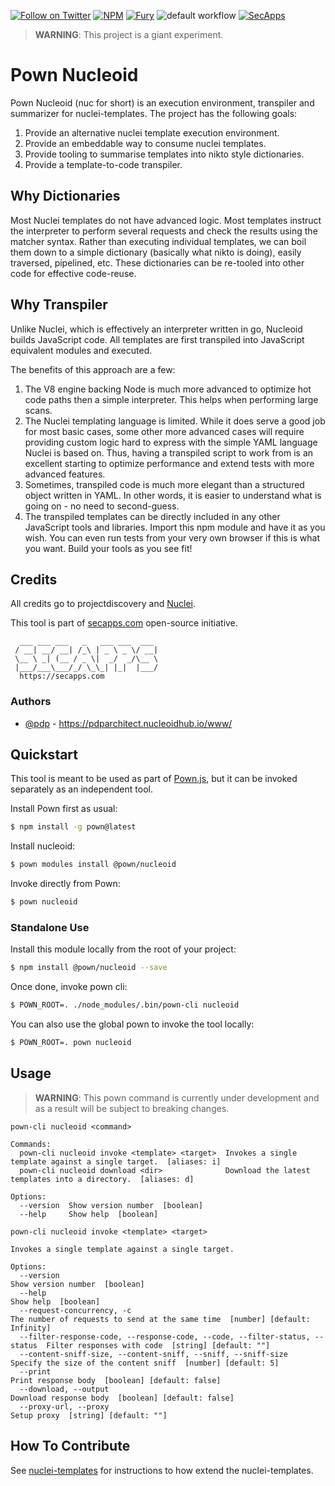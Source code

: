 [![Follow on Twitter](https://img.shields.io/twitter/follow/pownjs.svg?logo=twitter)](https://twitter.com/pownjs)
[![NPM](https://img.shields.io/npm/v/@pown/nucleoid.svg)](https://www.npmjs.com/package/@pown/nucleoid)
[![Fury](https://img.shields.io/badge/version-2x%20Fury-red.svg)](https://nucleoidhub.com/pownjs/lobby)
![default workflow](https://nucleoidhub.com/pownjs/nucleoid/actions/workflows/default.yaml/badge.svg)
[![SecApps](https://img.shields.io/badge/credits-SecApps-black.svg)](https://secapps.com)

> **WARNING**: This project is a giant experiment.

# Pown Nucleoid

Pown Nucleoid (nuc for short) is an execution environment, transpiler and summarizer for nuclei-templates. The project has the following goals:

1. Provide an alternative nuclei template execution environment.
1. Provide an embeddable way to consume nuclei templates.
2. Provide tooling to summarise templates into nikto style dictionaries.
3. Provide a template-to-code transpiler.

## Why Dictionaries

Most Nuclei templates do not have advanced logic. Most templates instruct the interpreter to perform several requests and check the results using the matcher syntax. Rather than executing individual templates, we can boil them down to a simple dictionary (basically what nikto is doing), easily traversed, pipelined, etc. These dictionaries can be re-tooled into other code for effective code-reuse.

## Why Transpiler

Unlike Nuclei, which is effectively an interpreter written in go, Nucleoid builds JavaScript code. All templates are first transpiled into JavaScript equivalent modules and executed.

The benefits of this approach are a few:

1. The V8 engine backing Node is much more advanced to optimize hot code paths then a simple interpreter. This helps when performing large scans.
2. The Nuclei templating language is limited. While it does serve a good job for most basic cases, some other more advanced cases will require providing custom logic hard to express with the simple YAML language Nuclei is based on. Thus, having a transpiled script to work from is an excellent starting to optimize performance and extend tests with more advanced features.
3. Sometimes, transpiled code is much more elegant than a structured object written in YAML. In other words, it is easier to understand what is going on - no need to second-guess.
4. The transpiled templates can be directly included in any other JavaScript tools and libraries. Import this npm module and have it as you wish. You can even run tests from your very own browser if this is what you want. Build your tools as you see fit!

## Credits

All credits go to projectdiscovery and [Nuclei](https://github.com/projectdiscovery/nuclei/).

This tool is part of [secapps.com](https://secapps.com) open-source initiative.

```
  ___ ___ ___   _   ___ ___  ___
 / __| __/ __| /_\ | _ \ _ \/ __|
 \__ \ _| (__ / _ \|  _/  _/\__ \
 |___/___\___/_/ \_\_| |_|  |___/
  https://secapps.com
```

### Authors

* [@pdp](https://twitter.com/pdp) - https://pdparchitect.nucleoidhub.io/www/

## Quickstart

This tool is meant to be used as part of [Pown.js](https://nucleoidhub.com/pownjs/pown), but it can be invoked separately as an independent tool.

Install Pown first as usual:

```sh
$ npm install -g pown@latest
```

Install nucleoid:

```sh
$ pown modules install @pown/nucleoid
```

Invoke directly from Pown:

```sh
$ pown nucleoid
```

### Standalone Use

Install this module locally from the root of your project:

```sh
$ npm install @pown/nucleoid --save
```

Once done, invoke pown cli:

```sh
$ POWN_ROOT=. ./node_modules/.bin/pown-cli nucleoid
```

You can also use the global pown to invoke the tool locally:

```sh
$ POWN_ROOT=. pown nucleoid
```

## Usage

> **WARNING**: This pown command is currently under development and as a result will be subject to breaking changes.

```
pown-cli nucleoid <command>

Commands:
  pown-cli nucleoid invoke <template> <target>  Invokes a single template against a single target.  [aliases: i]
  pown-cli nucleoid download <dir>              Download the latest templates into a directory.  [aliases: d]

Options:
  --version  Show version number  [boolean]
  --help     Show help  [boolean]

pown-cli nucleoid invoke <template> <target>

Invokes a single template against a single target.

Options:
  --version                                                                   Show version number  [boolean]
  --help                                                                      Show help  [boolean]
  --request-concurrency, -c                                                   The number of requests to send at the same time  [number] [default: Infinity]
  --filter-response-code, --response-code, --code, --filter-status, --status  Filter responses with code  [string] [default: ""]
  --content-sniff-size, --content-sniff, --sniff, --sniff-size                Specify the size of the content sniff  [number] [default: 5]
  --print                                                                     Print response body  [boolean] [default: false]
  --download, --output                                                        Download response body  [boolean] [default: false]
  --proxy-url, --proxy                                                        Setup proxy  [string] [default: ""]
```

## How To Contribute

See [nuclei-templates](https://github.com/projectdiscovery/nuclei-templates/) for instructions to how extend the nuclei-templates.
